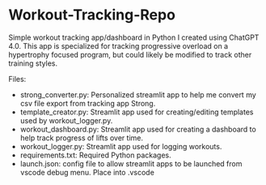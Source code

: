 # Workout-Tracking-Repo
Simple workout tracking app/dashboard in Python I created using ChatGPT 4.0. This app is specialized for tracking progressive overload on a hypertrophy focused program, but could likely be modified to track other training styles.

Files:
- strong_converter.py: Personalized streamlit app to help me convert my csv file export from tracking app Strong.
- template_creator.py: Streamlit app used for creating/editing templates used by workout_logger.py.
- workout_dashboard.py: Streamlit app used for creating a dashboard to help track progress of lifts over time.
- workout_logger.py: Streamlit app used for logging workouts.
- requirements.txt: Required Python packages.
- launch.json: config file to allow streamlit apps to be launched from vscode debug menu. Place into .vscode
